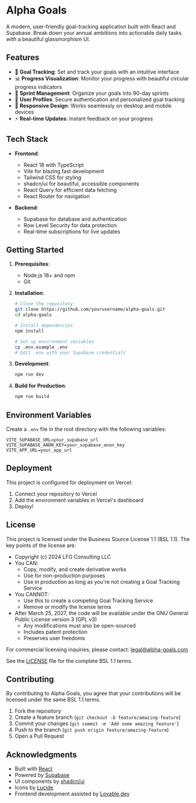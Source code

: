 # Alpha Goals

A modern, user-friendly goal-tracking application built with React and Supabase. Break down your annual ambitions into actionable daily tasks with a beautiful glassmorphism UI.

## Features

- 🎯 **Goal Tracking**: Set and track your goals with an intuitive interface
- 📊 **Progress Visualization**: Monitor your progress with beautiful circular progress indicators
- 🔄 **Sprint Management**: Organize your goals into 90-day sprints
- 👥 **User Profiles**: Secure authentication and personalized goal tracking
- 📱 **Responsive Design**: Works seamlessly on desktop and mobile devices
- ⚡ **Real-time Updates**: Instant feedback on your progress

## Tech Stack

- **Frontend**:
  - React 18 with TypeScript
  - Vite for blazing fast development
  - Tailwind CSS for styling
  - shadcn/ui for beautiful, accessible components
  - React Query for efficient data fetching
  - React Router for navigation

- **Backend**:
  - Supabase for database and authentication
  - Row Level Security for data protection
  - Real-time subscriptions for live updates

## Getting Started

1. **Prerequisites**:
   - Node.js 18+ and npm
   - Git

2. **Installation**:
   ```bash
   # Clone the repository
   git clone https://github.com/yourusername/alpha-goals.git
   cd alpha-goals

   # Install dependencies
   npm install

   # Set up environment variables
   cp .env.example .env
   # Edit .env with your Supabase credentials
   ```

3. **Development**:
   ```bash
   npm run dev
   ```

4. **Build for Production**:
   ```bash
   npm run build
   ```

## Environment Variables

Create a `.env` file in the root directory with the following variables:

```env
VITE_SUPABASE_URL=your_supabase_url
VITE_SUPABASE_ANON_KEY=your_supabase_anon_key
VITE_APP_URL=your_app_url
```

## Deployment

This project is configured for deployment on Vercel:

1. Connect your repository to Vercel
2. Add the environment variables in Vercel's dashboard
3. Deploy!

## License

This project is licensed under the Business Source License 1.1 (BSL 1.1). The key points of the license are:

- Copyright (c) 2024 LFG Consulting LLC
- You CAN:
  - Copy, modify, and create derivative works
  - Use for non-production purposes
  - Use in production as long as you're not creating a Goal Tracking Service
- You CANNOT:
  - Use this to create a competing Goal Tracking Service
  - Remove or modify the license terms
- After March 25, 2027, the code will be available under the GNU General Public License version 3 (GPL v3)
  - Any modifications must also be open-sourced
  - Includes patent protection
  - Preserves user freedoms

For commercial licensing inquiries, please contact: legal@alpha-goals.com

See the [LICENSE](LICENSE) file for the complete BSL 1.1 terms.

## Contributing

By contributing to Alpha Goals, you agree that your contributions will be licensed under the same BSL 1.1 terms.

1. Fork the repository
2. Create a feature branch (`git checkout -b feature/amazing-feature`)
3. Commit your changes (`git commit -m 'Add some amazing feature'`)
4. Push to the branch (`git push origin feature/amazing-feature`)
5. Open a Pull Request

## Acknowledgments

- Built with [React](https://reactjs.org/)
- Powered by [Supabase](https://supabase.com/)
- UI components by [shadcn/ui](https://ui.shadcn.com/)
- Icons by [Lucide](https://lucide.dev/)
- Frontend development assisted by [Lovable.dev](https://lovable.dev/)

